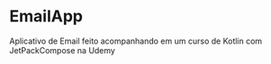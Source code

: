 # EmailApp
Aplicativo de Email feito acompanhando em um curso de Kotlin com JetPackCompose na Udemy 
